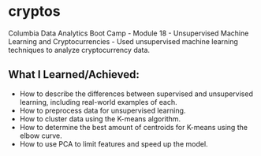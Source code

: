 # cryptos
Columbia Data Analytics Boot Camp - Module 18 - Unsupervised Machine Learning and Cryptocurrencies - Used unsupervised machine learning techniques to analyze cryptocurrency data.

## What I Learned/Achieved:
- How to describe the differences between supervised and unsupervised learning, including real-world examples of each.
- How to preprocess data for unsupervised learning.
- How to cluster data using the K-means algorithm.
- How to determine the best amount of centroids for K-means using the elbow curve.
- How to use PCA to limit features and speed up the model.

